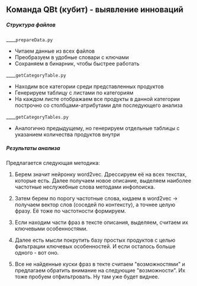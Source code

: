 ## Команда QBt (кубит) - выявление инноваций
##### Структура файлов
____`prepareData.py`
- Читаем данные из всех файлов
- Преобразуем в удобные словари с ключами
- Сохраняем в бинарник, чтобы быстрее работать

____`getCategoryTable.py`
- Находим все категории среди представленных продуктов
- Генерируем таблицу с листами по категориям
- На каждом листе отображаем все продукты в данной категории построчно со столбцами-атрибутами для последующего анализа

____`getCategoryTables.py`
- Аналогично предыдущему, но генерируем отдельные таблицы с указанием количества продуктов внутри


##### Результаты анализа 
Предлагается следующая методика:

1. Берем значит нейронку word2vec. Дрессируем её на всех текстах, которые есть. Далее получаем новое описание, выделяем наиболее частотные неслужебные слова методами инфопоиска. 

2. Затем берем по порогу частотные слова, кидаем в word2vec -> получаем вектор слов (соседей по контексту), а точнее целую фразу. Её тоже по частотности формируем. 

3. Если находим части фраз в тексте описания, выделяем, считаем их ключевыми особенностями. 

4. Далее есть мысли покрутить базу простых продуктов с целью фильтрации ключевых особенностей. И если осталось больше одного - вот оно.

5. Все не найденные куски фраз в текте считаем "возможностями" и предлагаем обратить внимание на следующие "возможности". Их тоже пробуем отфильтровать. Ну там уже будет виднее.